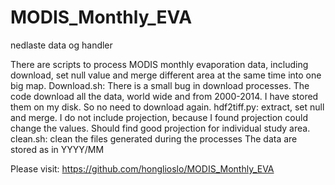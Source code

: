 # MODIS_Monthly_EVA
nedlaste data og handler

There are scripts to process MODIS monthly evaporation data, including download, set null value and merge different area at the same time into one big map.
Download.sh: There is a small bug in download processes. The code download all the data, world wide and from 2000-2014. I have stored them on my disk. So no need to download again.
hdf2tiff.py: extract, set null and merge. I do not include projection, because I found projection could change the values. Should find good projection for individual study area.
clean.sh: clean the files generated during the processes
The data are stored as in YYYY/MM  

Please visit: https://github.com/honglioslo/MODIS_Monthly_EVA
